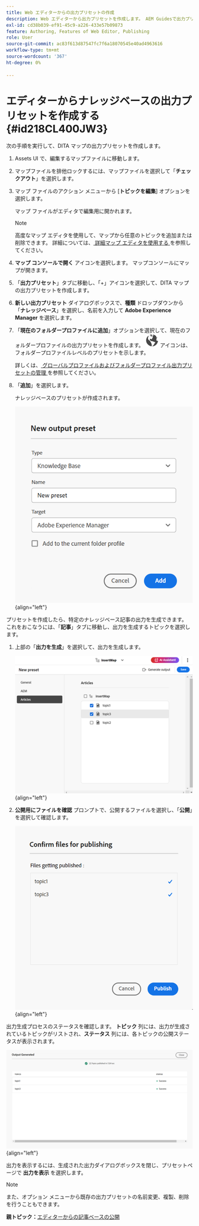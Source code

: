 ```yaml
---
title: Web エディターからの出力プリセットの作成
description: Web エディターから出力プリセットを作成します。 AEM Guidesで出力プリセットを編集、名前変更、複製、削除する方法について説明します。
exl-id: cd38b039-ef91-45c9-a226-433e57b09873
feature: Authoring, Features of Web Editor, Publishing
role: User
source-git-commit: ac83f613d87547fc7f6a18070545e40ad4963616
workflow-type: tm+mt
source-wordcount: '367'
ht-degree: 0%

---
```


# エディターからナレッジベースの出力プリセットを作成する {#id218CL400JW3}

次の手順を実行して、DITA マップの出力プリセットを作成します。

1. Assets UI で、編集するマップファイルに移動します。

1. マップファイルを排他ロックするには、マップファイルを選択して「**チェックアウト**」を選択します。

1. マップ ファイルのアクション メニューから [**トピックを編集**] オプションを選択します。

   マップ ファイルがエディタで編集用に開かれます。

   >[!NOTE]
   >
   > 高度なマップ エディタを使用して、マップから任意のトピックを追加または削除できます。 詳細については、[ 詳細マップ エディタを使用する ](map-editor-advanced-map-editor.md#) を参照してください。

1. **マップ コンソールで開く** アイコンを選択します。 マップコンソールにマップが開きます。

1. 「**出力プリセット**」タブに移動し、「+」アイコンを選択して、DITA マップの出力プリセットを作成します。

1. **新しい出力プリセット** ダイアログボックスで、**種類** ドロップダウンから「**ナレッジベース**」を選択し、名前を入力して **Adobe Experience Manager** を選択します。
1. 「**現在のフォルダープロファイルに追加**」オプションを選択して、現在のフォルダープロファイルの出力プリセットを作成します。 ![ フォルダープロファイルアイコン ](images/global-preset-icon.svg) アイコンは、フォルダープロファイルレベルのプリセットを示します。

   詳しくは、[ グローバルプロファイルおよびフォルダープロファイル出力プリセットの管理 ](./web-editor-manage-output-presets.md) を参照してください。

1. 「**追加**」を選択します。

   ナレッジベースのプリセットが作成されます。


   ![ 新しい ](images/knowledge-base-preset-dialog-box.png){align="left"}

プリセットを作成したら、特定のナレッジベース記事の出力を生成できます。 これをおこなうには、「**記事**」タブに移動し、出力を生成するトピックを選択します。
1. 上部の「**出力を生成**」を選択して、出力を生成します。

   ![](images/add-preset-articles-tab_cs.png){align="left"}

1. **公開用にファイルを確認** プロンプトで、公開するファイルを選択し、「**公開**」を選択して確認します。

   ![ 新しい ](images/knowledge-base-confirm-files-for-publishing.png){align="left"}

出力生成プロセスのステータスを確認します。 **トピック** 列には、出力が生成されているトピックがリストされ、**ステータス** 列には、各トピックの公開ステータスが表示されます。


![](images/add-preset-output-generated_cs.png){align="left"}

出力を表示するには、生成された出力ダイアログボックスを閉じ、プリセットページで **出力を表示** を選択します。


>[!NOTE]
>
> また、オプション メニューから既存の出力プリセットの名前変更、複製、削除を行うこともできます。



**親トピック：**&#x200B;[ エディターからの記事ベースの公開 ](web-editor-article-publishing.md)
